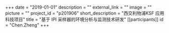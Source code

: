 +++
date = "2019-01-01"
description = ""
external_link = ""
image = ""
picture = ""
project_id = "p201906"
short_description = "西交利物浦KSF 应用科技项目"
title = "基于 IPI 采样器的环境分析与监测技术研发"
[[participants]]
    id = "Chen.Zheng"
+++
